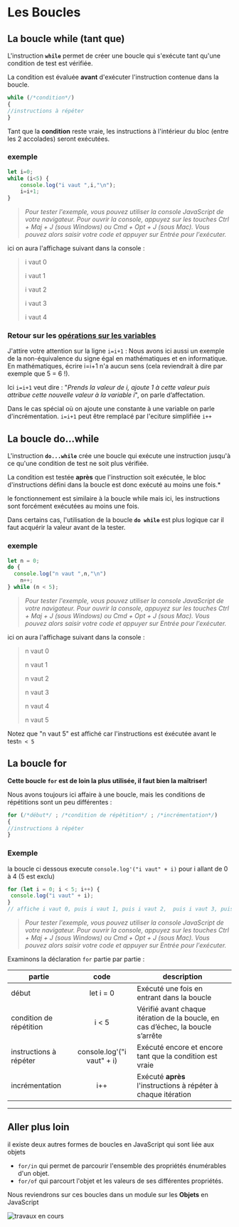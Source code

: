 # Les Boucles
## La boucle while (tant que)

L'instruction **`while`** permet de créer une boucle qui s'exécute tant qu'une condition de test est vérifiée.

La condition est évaluée **avant** d'exécuter l'instruction contenue dans la boucle.

```jsx
while (/*condition*/) 
{ 
//instructions à répéter 
}
```
Tant que la **condition** reste vraie, les instructions à l'intérieur du bloc (entre les 2 accolades) seront exécutées.
### exemple
```jsx
let i=0; 
while (i<5) { 
	console.log("i vaut ",i,"\n"); 
	i=i+1; 
}
```
> *Pour tester l'exemple, vous pouvez utiliser la console JavaScript de votre navigateur.
> Pour ouvrir la console, appuyez sur les touches Ctrl + Maj + J (sous Windows) ou Cmd + Opt + J (sous Mac).
> Vous pouvez alors saisir votre code et appuyer sur Entrée pour l'exécuter.*

ici on aura l'affichage  suivant dans la console : 
> i vaut 0
> 
> i vaut 1
> 
> i vaut 2
> 
> i vaut 3
> 
> i vaut 4

### Retour sur les [opérations sur les variables](https://tech.io/playgrounds/99822/ladapt-rhone-metropole-de-lyon---prepa-num----parcours-decouverte-javascript/operations-sur-les-variables-en-javascript)
J'attire votre attention sur la ligne `i=i+1` : Nous avons ici aussi un exemple de la non-équivalence du signe égal en mathématiques et en informatique. En mathématiques, écrire i=i+1 n'a aucun sens (cela reviendrait à dire par exemple que 5 = 6 !).

Ici `i=i+1` veut dire : "*Prends la valeur de i, ajoute 1 à cette valeur puis attribue cette nouvelle valeur à la variable i*", on parle d’affectation. 

Dans le cas spécial où on ajoute une constante à une variable on parle d'incrémentation. `i=i+1` peut être remplacé par l'eciture simplifiée `i++`

## La boucle do…while

L'instruction **`do...while`** crée une boucle qui exécute une instruction jusqu'à ce qu'une condition de test ne soit plus vérifiée.

La condition est testée **après** que l'instruction soit exécutée, le bloc d'instructions défini dans la boucle est donc exécuté au moins une fois.*

le fonctionnement est similaire à la boucle while mais ici, les instructions sont forcément exécutées au moins une fois. 

Dans certains cas, l'utilisation de la boucle **`do while`** est plus logique car il faut acquérir la valeur avant de la tester.

### exemple
```jsx
let n = 0;
do {
  console.log("n vaut ",n,"\n")
	n++;
} while (n < 5);
```
> *Pour tester l'exemple, vous pouvez utiliser la console JavaScript de votre navigateur.
> Pour ouvrir la console, appuyez sur les touches Ctrl + Maj + J (sous Windows) ou Cmd + Opt + J (sous Mac).
> Vous pouvez alors saisir votre code et appuyer sur Entrée pour l'exécuter.*

ici on aura l'affichage  suivant dans la console : 
> n vaut 0
> 
> n vaut 1
> 
> n vaut 2
> 
> n vaut 3
> 
> n vaut 4
> 
> n vaut 5

Notez que "n vaut 5" est affiché car l'instructions est éxécutée avant le test`n < 5`

## La boucle for

**Cette boucle `for` est de loin la plus utilisée, il faut bien la maîtriser!**

Nous avons toujours ici affaire à une boucle, mais les conditions de répétitions sont un peu différentes :

```js
for (/*début*/ ; /*condition de répétition*/ ; /*incrémentation*/) 
{ 
//instructions à répéter 
}
```

### Exemple
la boucle ci dessous execute `console.log'("i vaut" + i)` pour i allant de 0 à 4 (5 est exclu)
```jsx
for (let i = 0; i < 5; i++) { 
 console.log("i vaut" + i);
}
// affiche i vaut 0, puis i vaut 1, puis i vaut 2,  puis i vaut 3, puis i vaut 4
```
> *Pour tester l'exemple, vous pouvez utiliser la console JavaScript de votre navigateur.
> Pour ouvrir la console, appuyez sur les touches Ctrl + Maj + J (sous Windows) ou Cmd + Opt + J (sous Mac).
> Vous pouvez alors saisir votre code et appuyer sur Entrée pour l'exécuter.*

Examinons la déclaration `for` partie par partie :

| partie | code | description |
| ------ |:----:| ----------- |
| début | let i = 0 | Exécuté une fois en entrant dans la boucle |
| condition de répétition | i < 5 | Vérifié avant chaque itération de la boucle, en cas d’échec, la boucle s’arrête |
| instructions à répéter  | console.log'("i vaut" + i) | Exécuté encore et encore tant que la condition est vraie |
| incrémentation | i++ | Exécuté **après** l'instructions à répéter à chaque itération |

---

## Aller plus loin
il existe deux autres formes de boucles en JavaScript qui sont liée aux objets
- `for/in` qui permet de parcourir l'ensemble des propriétés énumérables d'un objet. 
- `for/of` qui parcourt l'objet et les valeurs de ses différentes propriétés.

Nous reviendrons sur ces boucles dans un module sur les **Objets** en JavaScript

![travaux en cours](https://www.gifgratis.net/gifs_animes/travaux_en_cours/21.gif "travaux en cours")
